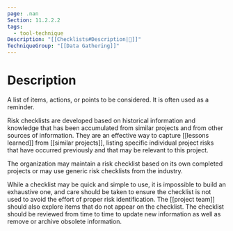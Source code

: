 ```yaml
---
page: .nan
Section: 11.2.2.2
tags:
  - tool-technique
Description: "[[Checklists#Description|📝]]"
TechniqueGroup: "[[Data Gathering]]"
---
```

# Description
A list of items, actions, or points to be considered. It is often used as a reminder.

Risk checklists are developed based on historical information and knowledge that has been accumulated from similar projects and from other sources of information. They are an effective way to capture [[lessons learned]] from [[similar projects]], listing specific individual project risks that have occurred previously and that may be relevant to this project.

The organization may maintain a risk checklist based on its own completed projects or may use generic risk checklists from the industry.

While a checklist may be quick and simple to use, it is impossible to build an exhaustive one, and care should be taken to ensure the checklist is not used to avoid the effort of proper risk identification. The [[project team]] should also explore items that do not appear on the checklist. The checklist should be reviewed from time to time to update new information as well as remove or archive obsolete information.
